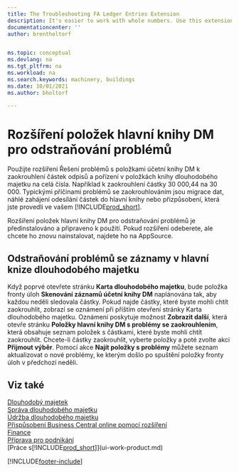 ```yaml
---
title: The Troubleshooting FA Ledger Entries Extension
description: It's easier to work with whole numbers. Use this extension to round amounts for fixed assets in the FA ledger.
documentationcenter: ''
author: brentholtorf


ms.topic: conceptual
ms.devlang: na
ms.tgt_pltfrm: na
ms.workload: na
ms.search.keywords: machinery, buildings
ms.date: 10/01/2021
ms.author: bholtorf

---
```

# Rozšíření položek hlavní knihy DM pro odstraňování problémů
Použijte rozšíření Řešení problémů s položkami účetní knihy DM k zaokrouhlení částek odpisů a pořízení v položkách knihy dlouhodobého majetku na celá čísla. Například k zaokrouhlení částky 30 000,44 na 30 000. Typickými příčinami problémů se zaokrouhlováním jsou migrace dat, náhlé zahájení odesílání částek do hlavní knihy nebo přizpůsobení, která jste provedli ve vašem [!INCLUDE[prod_short](includes/prod_short.md)].

Rozšíření položek hlavní knihy DM pro odstraňování problémů je předinstalováno a připraveno k použití. Pokud rozšíření odeberete, ale chcete ho znovu nainstalovat, najdete ho na AppSource.

## Odstraňování problémů se záznamy v hlavní knize dlouhodobého majetku
Když poprvé otevřete stránku **Karta dlouhodobého majetku**, bude položka fronty úloh **Skenování záznamů účetní knihy DM** naplánována tak, aby každou neděli sledovala částky. Pokud najde částky, které byste mohli chtít zaokrouhlit, zobrazí se oznámení při příštím otevření stránky Karta dlouhodobého majetku. Oznámení poskytuje možnost **Zobrazit další**, která otevře stránku **Položky hlavní knihy DM s problémy se zaokrouhlením**, která obsahuje seznam položek s částkami, které byste mohli chtít zaokrouhlit. Chcete-li částky zaokrouhlit, vyberte položky a poté zvolte akci **Přijmout výběr**. Pomocí akce **Najít položky s problémy** můžete seznam aktualizovat o nové problémy, ke kterým došlo po spuštění položky fronty úloh v předchozí neděli.

## Viz také
[Dlouhodobý majetek](fa-manage.md)  
[Správa dlouhodobého majetku](fa-manage.md)  
[Údržba dlouhodobého majetku](fa-how-maintain.md)  
[Přispůsobení Business Central online pomocí rozšíření](ui-extensions.md)  
[Finance](finance.md)  
[Příprava pro podnikání](ui-get-ready-business.md)  
[Práce s[!INCLUDE[prod_short](includes/prod_short.md)]](ui-work-product.md)


[!INCLUDE[footer-include](includes/footer-banner.md)]



